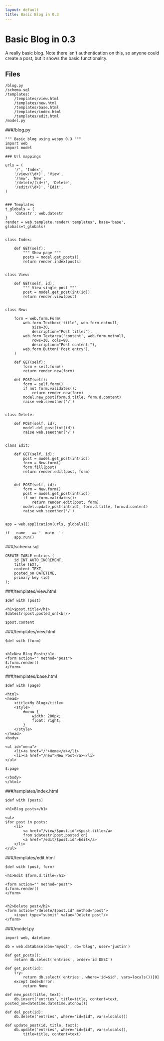 ```yaml
---
layout: default
title: Basic Blog in 0.3
---
```


# Basic Blog in 0.3

A really basic blog. Note there isn't authentication on this, so anyone could create a post, but it shows the basic functionality.

## Files

    /blog.py
    /schema.sql
    /templates:
        /templates/view.html
        /templates/new.html
        /templates/base.html
        /templates/index.html
        /templates/edit.html
    /model.py


###/blog.py


    """ Basic blog using webpy 0.3 """
    import web
    import model
    
    ### Url mappings
    
    urls = (
        '/', 'Index',
        '/view/(\d+)', 'View',
        '/new', 'New',
        '/delete/(\d+)', 'Delete',
        '/edit/(\d+)', 'Edit',
    )
    
    
    ### Templates
    t_globals = {
        'datestr': web.datestr
    }
    render = web.template.render('templates', base='base', globals=t_globals)
    
    
    class Index:
    
        def GET(self):
            """ Show page """
            posts = model.get_posts()
            return render.index(posts)
    
    
    class View:
        
        def GET(self, id):
            """ View single post """
            post = model.get_post(int(id))
            return render.view(post)
    
    
    class New:
    
        form = web.form.Form(
            web.form.Textbox('title', web.form.notnull, 
                size=30,
                description="Post title:"),
            web.form.Textarea('content', web.form.notnull, 
                rows=30, cols=80,
                description="Post content:"),
            web.form.Button('Post entry'),
        )
    
        def GET(self):
            form = self.form()
            return render.new(form)
    
        def POST(self):
            form = self.form()
            if not form.validates():
                return render.new(form)
            model.new_post(form.d.title, form.d.content)
            raise web.seeother('/')
    
    
    class Delete:
        
        def POST(self, id):
            model.del_post(int(id))
            raise web.seeother('/')
    
    
    class Edit:
    
        def GET(self, id):
            post = model.get_post(int(id))
            form = New.form()
            form.fill(post)
            return render.edit(post, form)
    
    
        def POST(self, id):
            form = New.form()
            post = model.get_post(int(id))
            if not form.validates():
                return render.edit(post, form)
            model.update_post(int(id), form.d.title, form.d.content)
            raise web.seeother('/')
    
    
    app = web.application(urls, globals())
    
    if __name__ == '__main__':
        app.run()



###/schema.sql


    
    
    CREATE TABLE entries (
        id INT AUTO_INCREMENT,
        title TEXT,
        content TEXT,
        posted_on DATETIME,
        primary key (id)
    );



###/templates/view.html


    $def with (post)
    
    <h1>$post.title</h1>
    $datestr(post.posted_on)<br/>
    
    $post.content



###/templates/new.html


    $def with (form)
    
    
    <h1>New Blog Post</h1>
    <form action="" method="post">
    $:form.render()
    </form>



###/templates/base.html


    $def with (page)
    
    <html>
    <head>
        <title>My Blog</title>
        <style>
            #menu {
                width: 200px;
                float: right;
            }
        </style>
    </head>
    <body>
    
    <ul id="menu">
        <li><a href="/">Home</a></li>
        <li><a href="/new">New Post</a></li>
    </ul>
    
    $:page
    
    </body>
    </html>



###/templates/index.html


    $def with (posts)
    
    <h1>Blog posts</h1>
    
    <ul>
    $for post in posts:
        <li>
            <a href="/view/$post.id">$post.title</a> 
            from $datestr(post.posted_on) 
            <a href="/edit/$post.id">Edit</a>
        </li>
    </ul>



###/templates/edit.html


    $def with (post, form)
    
    <h1>Edit $form.d.title</h1>
    
    <form action="" method="post">
    $:form.render()
    </form>
    
    
    <h2>Delete post</h2>
    <form action="/delete/$post.id" method="post">
        <input type="submit" value="Delete post"/>
    </form>



###/model.py


    import web, datetime
    
    db = web.database(dbn='mysql', db='blog', user='justin')
    
    def get_posts():
        return db.select('entries', order='id DESC')
    
    def get_post(id):
        try:
            return db.select('entries', where='id=$id', vars=locals())[0]
        except IndexError:
            return None
    
    def new_post(title, text):
        db.insert('entries', title=title, content=text, posted_on=datetime.datetime.utcnow())
    
    def del_post(id):
        db.delete('entries', where="id=$id", vars=locals())
    
    def update_post(id, title, text):
        db.update('entries', where="id=$id", vars=locals(),
            title=title, content=text)